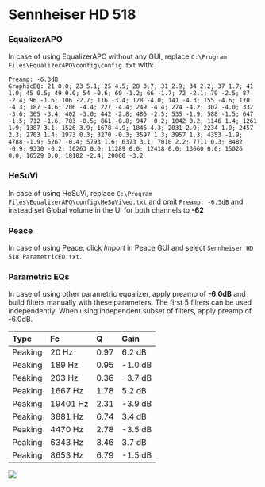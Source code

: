 # Sennheiser HD 518

### EqualizerAPO
In case of using EqualizerAPO without any GUI, replace `C:\Program Files\EqualizerAPO\config\config.txt`
with:
```
Preamp: -6.3dB
GraphicEQ: 21 0.0; 23 5.1; 25 4.5; 28 3.7; 31 2.9; 34 2.2; 37 1.7; 41 1.0; 45 0.5; 49 0.0; 54 -0.6; 60 -1.2; 66 -1.7; 72 -2.1; 79 -2.5; 87 -2.4; 96 -1.6; 106 -2.7; 116 -3.4; 128 -4.0; 141 -4.3; 155 -4.6; 170 -4.3; 187 -4.6; 206 -4.4; 227 -4.4; 249 -4.4; 274 -4.2; 302 -4.0; 332 -3.6; 365 -3.4; 402 -3.0; 442 -2.8; 486 -2.5; 535 -1.9; 588 -1.5; 647 -1.5; 712 -1.6; 783 -0.5; 861 -0.8; 947 -0.2; 1042 0.2; 1146 1.4; 1261 1.9; 1387 3.1; 1526 3.9; 1678 4.9; 1846 4.3; 2031 2.9; 2234 1.9; 2457 2.3; 2703 1.4; 2973 0.3; 3270 -0.3; 3597 1.3; 3957 1.3; 4353 -1.9; 4788 -1.9; 5267 -0.4; 5793 1.6; 6373 3.1; 7010 2.2; 7711 0.3; 8482 -0.9; 9330 -0.2; 10263 0.0; 11289 0.0; 12418 0.0; 13660 0.0; 15026 0.0; 16529 0.0; 18182 -2.4; 20000 -3.2
```

### HeSuVi
In case of using HeSuVi, replace `C:\Program Files\EqualizerAPO\config\HeSuVi\eq.txt` and omit `Preamp:
-6.3dB` and instead set Global volume in the UI for both channels to **-62**

### Peace
In case of using Peace, click *Import* in Peace GUI and select `Sennheiser HD 518 ParametricEQ.txt`.

### Parametric EQs
In case of using other parametric equalizer, apply preamp of **-6.0dB** and build filters manually
with these parameters. The first 5 filters can be used independently.
When using independent subset of filters, apply preamp of -6.0dB.

| Type    | Fc       |    Q | Gain    |
|:--------|:---------|:-----|:--------|
| Peaking | 20 Hz    | 0.97 | 6.2 dB  |
| Peaking | 189 Hz   | 0.95 | -1.0 dB |
| Peaking | 203 Hz   | 0.36 | -3.7 dB |
| Peaking | 1667 Hz  | 1.78 | 5.2 dB  |
| Peaking | 19401 Hz | 2.31 | -3.9 dB |
| Peaking | 3881 Hz  | 6.74 | 3.4 dB  |
| Peaking | 4470 Hz  | 2.78 | -3.5 dB |
| Peaking | 6343 Hz  | 3.46 | 3.7 dB  |
| Peaking | 8653 Hz  | 6.79 | -1.5 dB |

![](https://raw.githubusercontent.com/jaakkopasanen/AutoEq/master/results/headphonecom/sbaf-serious/Sennheiser%20HD%20518/Sennheiser%20HD%20518.png)